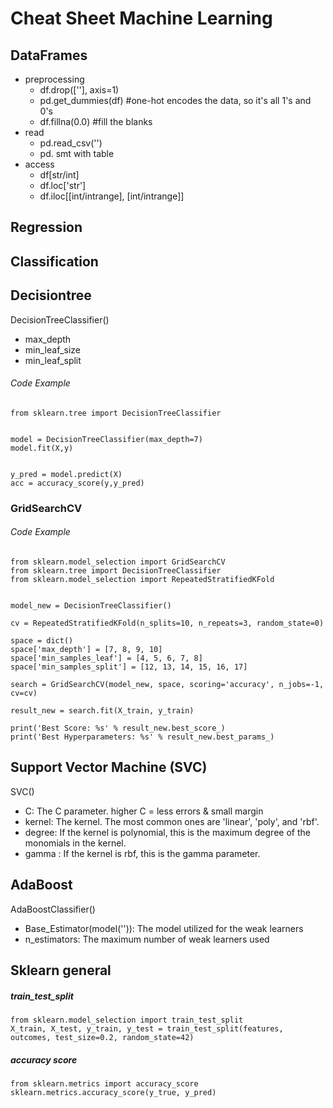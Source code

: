 # Cheat  Sheet Machine Learning
## DataFrames
- preprocessing
   - df.drop([''], axis=1)
   - pd.get_dummies(df) #one-hot encodes the data, so it's all 1's and 0's
   - df.fillna(0.0) #fill the blanks
- read
   - pd.read_csv('')
   - pd. smt with table
- access
   - df[str/int]
   - df.loc['str']
   - df.iloc[[int/intrange], [int/intrange]]
## Regression


 
 ## Classification
 
 
 ## Decisiontree
 DecisionTreeClassifier()
   - max_depth
   - min_leaf_size
   - min_leaf_split
 
 
 
###### Code Example

```
from sklearn.tree import DecisionTreeClassifier


model = DecisionTreeClassifier(max_depth=7)
model.fit(X,y)


y_pred = model.predict(X)
acc = accuracy_score(y,y_pred)
```
### GridSearchCV
###### Code Example
```
from sklearn.model_selection import GridSearchCV
from sklearn.tree import DecisionTreeClassifier
from sklearn.model_selection import RepeatedStratifiedKFold


model_new = DecisionTreeClassifier()

cv = RepeatedStratifiedKFold(n_splits=10, n_repeats=3, random_state=0)

space = dict()
space['max_depth'] = [7, 8, 9, 10]
space['min_samples_leaf'] = [4, 5, 6, 7, 8]
space['min_samples_split'] = [12, 13, 14, 15, 16, 17]

search = GridSearchCV(model_new, space, scoring='accuracy', n_jobs=-1, cv=cv)

result_new = search.fit(X_train, y_train)

print('Best Score: %s' % result_new.best_score_)
print('Best Hyperparameters: %s' % result_new.best_params_)
```

## Support Vector Machine (SVC)
SVC()
   - C: The C parameter. higher C = less errors & small margin
   - kernel: The kernel. The most common ones are 'linear', 'poly', and 'rbf'.
   - degree: If the kernel is polynomial, this is the maximum degree of the monomials in the kernel.
   - gamma : If the kernel is rbf, this is the gamma parameter.

## AdaBoost
AdaBoostClassifier()
   - Base_Estimator(model('')): The model utilized for the weak learners
   - n_estimators: The maximum number of weak learners used

## Sklearn general

##### train_test_split
```
from sklearn.model_selection import train_test_split
X_train, X_test, y_train, y_test = train_test_split(features, outcomes, test_size=0.2, random_state=42)
```
##### accuracy score

```
from sklearn.metrics import accuracy_score
sklearn.metrics.accuracy_score(y_true, y_pred)
```

